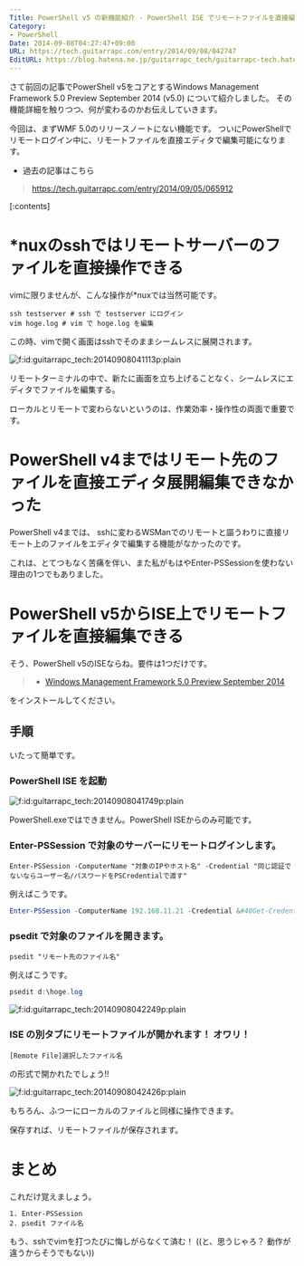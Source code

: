 ```yaml
---
Title: PowerShell v5 の新機能紹介 - PowerShell ISE でリモートファイルを直接編集可能に
Category:
- PowerShell
Date: 2014-09-08T04:27:47+09:00
URL: https://tech.guitarrapc.com/entry/2014/09/08/042747
EditURL: https://blog.hatena.ne.jp/guitarrapc_tech/guitarrapc-tech.hatenablog.com/atom/entry/12921228815732281906
---
```


さて前回の記事でPowerShell v5をコアとするWindows Management Framework 5.0 Preview September 2014 (v5.0) について紹介しました。
その機能詳細を触りつつ、何が変わるのかお伝えしていきます。

今回は、まずWMF 5.0のリリースノートにない機能です。
ついにPowerShellでリモートログイン中に、リモートファイルを直接エディタで編集可能になります。

- 過去の記事はこちら

> https://tech.guitarrapc.com/entry/2014/09/05/065912


[:contents]

# *nuxのsshではリモートサーバーのファイルを直接操作できる

vimに限りませんが、こんな操作が*nuxでは当然可能です。

```shell
ssh testserver # ssh で testserver にログイン
vim hoge.log # vim で hoge.log を編集
```

この時、vimで開く画面はsshでそのままシームレスに展開されます。

<p><span itemscope itemtype="https://schema.org/Photograph"><img src="https://cdn-ak.f.st-hatena.com/images/fotolife/g/guitarrapc_tech/20140908/20140908041113.png" alt="f:id:guitarrapc_tech:20140908041113p:plain" title="f:id:guitarrapc_tech:20140908041113p:plain" class="hatena-fotolife" itemprop="image"></span></p>

リモートターミナルの中で、新たに画面を立ち上げることなく、シームレスにエディタでファイルを編集する。

ローカルとリモートで変わらないというのは、作業効率・操作性の両面で重要です。

# PowerShell v4まではリモート先のファイルを直接エディタ展開編集できなかった

PowerShell v4までは、 sshに変わるWSManでのリモートと謳うわりに直接リモート上のファイルをエディタで編集する機能がなかったのです。

これは、とてつもなく苦痛を伴い、また私がもはやEnter-PSSessionを使わない理由の1つでもありました。

# PowerShell v5からISE上でリモートファイルを直接編集できる

そう、PowerShell v5のISEならね。要件は1つだけです。

> - [Windows Management Framework 5.0 Preview September 2014](https://www.microsoft.com/en-us/download/details.aspx?id=44070)

をインストールしてください。

## 手順

いたって簡単です。

### PowerShell ISE を起動

<p><span itemscope itemtype="https://schema.org/Photograph"><img src="https://cdn-ak.f.st-hatena.com/images/fotolife/g/guitarrapc_tech/20140908/20140908041749.png" alt="f:id:guitarrapc_tech:20140908041749p:plain" title="f:id:guitarrapc_tech:20140908041749p:plain" class="hatena-fotolife" itemprop="image"></span></p>

PowerShell.exeではできません。PowerShell ISEからのみ可能です。

### Enter-PSSession で対象のサーバーにリモートログインします。

```
Enter-PSSession -ComputerName "対象のIPやホスト名" -Credential "同じ認証でないならユーザー名/パスワードをPSCredentialで渡す"
```

例えばこうです。

```ps1
Enter-PSSession -ComputerName 192.168.11.21 -Credential &#40Get-Credential&#41
```

### psedit で対象のファイルを開きます。

```
psedit "リモート先のファイル名"
```

例えばこうです。

```ps1
psedit d:\hoge.log
```

<p><span itemscope itemtype="https://schema.org/Photograph"><img src="https://cdn-ak.f.st-hatena.com/images/fotolife/g/guitarrapc_tech/20140908/20140908042249.png" alt="f:id:guitarrapc_tech:20140908042249p:plain" title="f:id:guitarrapc_tech:20140908042249p:plain" class="hatena-fotolife" itemprop="image"></span></p>


### ISE の別タブにリモートファイルが開かれます！ オワリ！

```
[Remote File]選択したファイル名
```

の形式で開かれたでしょう!!

<p><span itemscope itemtype="https://schema.org/Photograph"><img src="https://cdn-ak.f.st-hatena.com/images/fotolife/g/guitarrapc_tech/20140908/20140908042426.png" alt="f:id:guitarrapc_tech:20140908042426p:plain" title="f:id:guitarrapc_tech:20140908042426p:plain" class="hatena-fotolife" itemprop="image"></span></p>

もちろん、ふつーにローカルのファイルと同様に操作できます。

保存すれば、リモートファイルが保存されます。

# まとめ

これだけ覚えましょう。

```
1. Enter-PSSession
2. psedit ファイル名
```

もう、sshでvimを打つたびに悔しがらなくて済む！ ((と、思うじゃろ？ 動作が違うからそうでもない))
